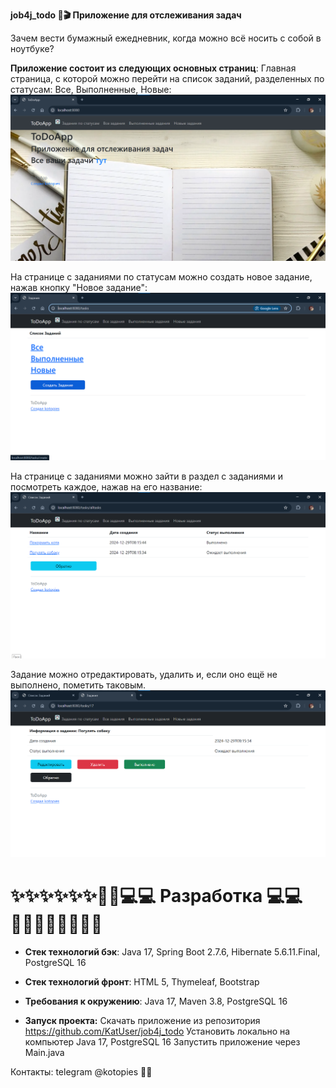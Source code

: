 **job4j_todo 🎦🎬 Приложение для отслеживания задач**

Зачем вести бумажный ежедневник, когда можно всё носить с собой в ноутбуке?

**Приложение состоит из следующих основных страниц**:
Главная страница, с которой можно перейти на список заданий,
разделенных по статусам: Все, Выполненные, Новые:
![img.png](screenshots/img.png)

На странице с заданиями по статусам можно создать новое задание,
нажав кнопку "Новое задание":
![img_1.png](screenshots/img_1.png)

На странице с заданиями можно зайти в раздел с заданиями 
и посмотреть каждое, нажав на его название:
![img_2.png](screenshots/img_2.png)

Задание можно отредактировать, удалить и, если оно ещё не выполнено, пометить таковым.
![img_3.png](screenshots/img_3.png)


# ✨✨✨✨✨✨👷‍♂️💻💻 **Разработка** 💻💻👷‍♀️✨✨✨✨✨✨

* **Стек технологий бэк**: Java 17, Spring Boot 2.7.6, Hibernate 5.6.11.Final, PostgreSQL 16

* **Стек технологий фронт**: HTML 5, Thymeleaf, Bootstrap

* **Требования к окружению**: Java 17, Maven 3.8, PostgreSQL 16

* **Запуск проекта:**
  Скачать приложение из репозитория https://github.com/KatUser/job4j_todo
  Установить локально на компьютер Java 17, PostgreSQL 16
  Запустить приложение через Main.java

Контакты: telegram @kotopies 🐱‍👤
